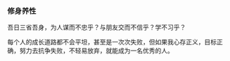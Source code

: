### 修身养性

吾日三省吾身，为人谋而不忠乎？与朋友交而不信乎？学不习乎？

每个人的成长道路都不会平坦，甚至是一次次失败，但如果我心存正义，目标正确，努力去抗争失败，不轻易放弃，就能成为一名优秀的人。